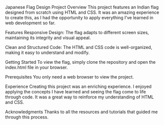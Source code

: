 Japanese Flag Design
Project Overview
This project features an Indian flag designed from scratch using HTML and CSS. It was an amazing experience to create this, as I had the opportunity to apply everything I've learned in web development so far.

Features
Responsive Design: The flag adapts to different screen sizes, maintaining its integrity and visual appeal.

Clean and Structured Code: The HTML and CSS code is well-organized, making it easy to understand and modify.

Getting Started
To view the flag, simply clone the repository and open the index.html file in your browser.

Prerequisites
You only need a web browser to view the project.


Experience
Creating this project was an enriching experience. I enjoyed applying the concepts I have learned and seeing the flag come to life through code. It was a great way to reinforce my understanding of HTML and CSS.

Acknowledgments
Thanks to all the resources and tutorials that guided me through this process.
